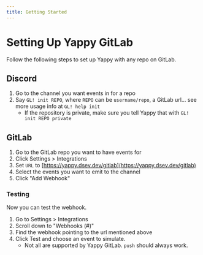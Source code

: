 ```yaml
---
title: Getting Started
---
```


# Setting Up Yappy GitLab

Follow the following steps to set up Yappy with any repo on GitLab.

## Discord

1. Go to the channel you want events in for a repo
2. Say `GL! init REPO`, where `REPO` can be `username/repo`, a GitLab url... see more usage info at `GL! help init`
    - If the repository is private, make sure you tell Yappy that with `GL! init REPO private`

## GitLab

1. Go to the GitLab repo you want to have events for
2. Click Settings > Integrations
3. Set `URL` to [https://yappy.dsev.dev/gitlab](https://yappy.dsev.dev/gitlab)
4. Select the events you want to emit to the channel
5. Click "Add Webhook"

### Testing

Now you can test the webhook.

1. Go to Settings > Integrations
2. Scroll down to "Webhooks (#)"
3. Find the webhook pointing to the url mentioned above
4. Click Test and choose an event to simulate.
    - Not all are supported by Yappy GitLab. `push` should always work.
